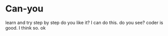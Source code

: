 # Can-you
learn and try
step by step
do you like it?
I can do this.
do you see?
coder is good.
I think so.
ok
